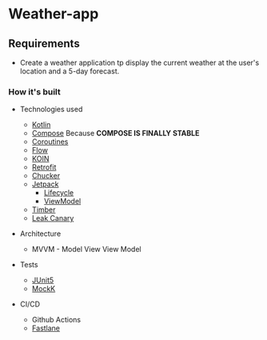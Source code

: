 # Weather-app

Requirements
----
- Create a weather application tp display the current weather at the user's location and a 5-day forecast.


### How it's built

* Technologies used
    * [Kotlin](https://kotlinlang.org/)
    * [Compose](https://developer.android.com/jetpack/compose) Because **COMPOSE IS FINALLY STABLE**
    * [Coroutines](https://kotlinlang.org/docs/reference/coroutines-overview.html)
    * [Flow](https://kotlinlang.org/docs/reference/coroutines/flow.html)
    * [KOIN](https://insert-koin.io/)
    * [Retrofit](https://square.github.io/retrofit/)
    * [Chucker](https://github.com/ChuckerTeam/chucker)
    * [Jetpack](https://developer.android.com/jetpack)
        * [Lifecycle](https://developer.android.com/topic/libraries/architecture/lifecycle)
        * [ViewModel](https://developer.android.com/topic/libraries/architecture/viewmodel)
    * [Timber](https://github.com/JakeWharton/timber)
    * [Leak Canary](https://github.com/square/leakcanary)

* Architecture
    * MVVM - Model View View Model

* Tests
    * [JUnit5](https://junit.org/junit5/)
    * [MockK](https://github.com/mockk/mockk)
    
* CI/CD
    * Github Actions
    * [Fastlane](https://fastlane.tools)